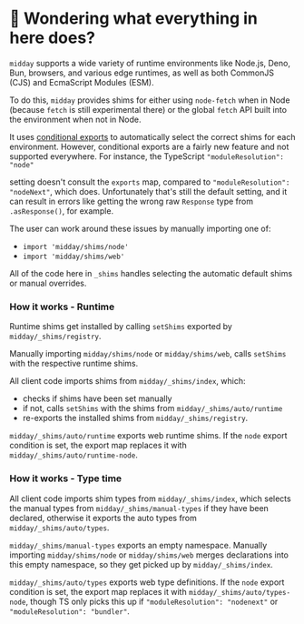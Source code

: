 # 👋 Wondering what everything in here does?

`midday` supports a wide variety of runtime environments like Node.js, Deno, Bun, browsers, and various
edge runtimes, as well as both CommonJS (CJS) and EcmaScript Modules (ESM).

To do this, `midday` provides shims for either using `node-fetch` when in Node (because `fetch` is still experimental there) or the global `fetch` API built into the environment when not in Node.

It uses [conditional exports](https://nodejs.org/api/packages.html#conditional-exports) to
automatically select the correct shims for each environment. However, conditional exports are a fairly new
feature and not supported everywhere. For instance, the TypeScript `"moduleResolution": "node"`

setting doesn't consult the `exports` map, compared to `"moduleResolution": "nodeNext"`, which does.
Unfortunately that's still the default setting, and it can result in errors like
getting the wrong raw `Response` type from `.asResponse()`, for example.

The user can work around these issues by manually importing one of:

- `import 'midday/shims/node'`
- `import 'midday/shims/web'`

All of the code here in `_shims` handles selecting the automatic default shims or manual overrides.

### How it works - Runtime

Runtime shims get installed by calling `setShims` exported by `midday/_shims/registry`.

Manually importing `midday/shims/node` or `midday/shims/web`, calls `setShims` with the respective runtime shims.

All client code imports shims from `midday/_shims/index`, which:

- checks if shims have been set manually
- if not, calls `setShims` with the shims from `midday/_shims/auto/runtime`
- re-exports the installed shims from `midday/_shims/registry`.

`midday/_shims/auto/runtime` exports web runtime shims.
If the `node` export condition is set, the export map replaces it with `midday/_shims/auto/runtime-node`.

### How it works - Type time

All client code imports shim types from `midday/_shims/index`, which selects the manual types from `midday/_shims/manual-types` if they have been declared, otherwise it exports the auto types from `midday/_shims/auto/types`.

`midday/_shims/manual-types` exports an empty namespace.
Manually importing `midday/shims/node` or `midday/shims/web` merges declarations into this empty namespace, so they get picked up by `midday/_shims/index`.

`midday/_shims/auto/types` exports web type definitions.
If the `node` export condition is set, the export map replaces it with `midday/_shims/auto/types-node`, though TS only picks this up if `"moduleResolution": "nodenext"` or `"moduleResolution": "bundler"`.
